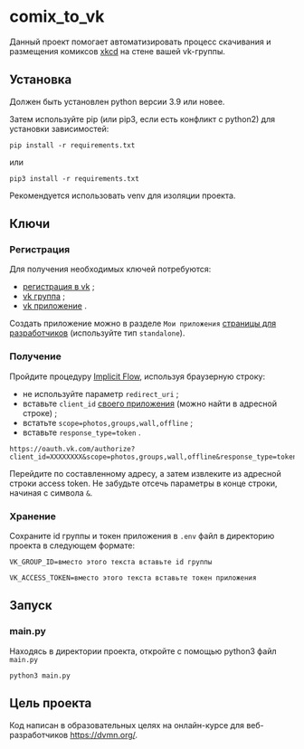 # comix_to_vk

Данный проект помогает автоматизировать процесс скачивания и размещения комиксов [xkcd](https://xkcd.com) на стене вашей vk-группы.


## Установка

Должен быть установлен python версии 3.9 или новее.

Затем используйте pip (или pip3, если есть конфликт с python2) для установки зависимостей:

```
pip install -r requirements.txt
```

или

```
pip3 install -r requirements.txt
```

Рекомендуется использовать venv для изоляции проекта.


## Ключи

### Регистрация

Для получения необходимых ключей потребуются:
- [регистрация в vk](https://vk.com) ;
- [vk группа](https://vk.com/groups?tab=admin) ;
- [vk приложение](https://vk.com/apps?act=manage) .

Создать приложение можно в разделе `Мои приложения` [cтраницы для разработчиков](https://vk.com/dev) (используйте тип `standalone`).

### Получение

Пройдите процедуру [Implicit Flow](https://vk.com/dev/implicit_flow_user), используя браузерную строку:
- не используйте параметр `redirect_uri` ;
- вставьте `client_id` [своего приложения](https://vk.com/apps?act=manage) (можно найти в адресной строке) ;
- встатьте `scope=photos,groups,wall,offline` ;
- вставьте `response_type=token` .

```
https://oauth.vk.com/authorize?client_id=XХХХХХХХ&scope=photos,groups,wall,offline&response_type=token
```

Перейдите по составленному адресу, а затем извлеките из адресной строки access token. Не забудьте отсечь параметры в конце строки, начиная с символа `&`.

### Хранение

Сохраните id группы и токен приложения в `.env` файл в директорию проекта в следующем формате:

```
VK_GROUP_ID=вместо этого текста вставьте id группы
```

```
VK_ACCESS_TOKEN=вместо этого текста вставьте токен приложения
```

## Запуск


### main.py

Находясь в директории проекта, откройте с помощью python3 файл `main.py`

```
python3 main.py
```


## Цель проекта

Код написан в образовательных целях на онлайн-курсе для веб-разработчиков https://dvmn.org/.